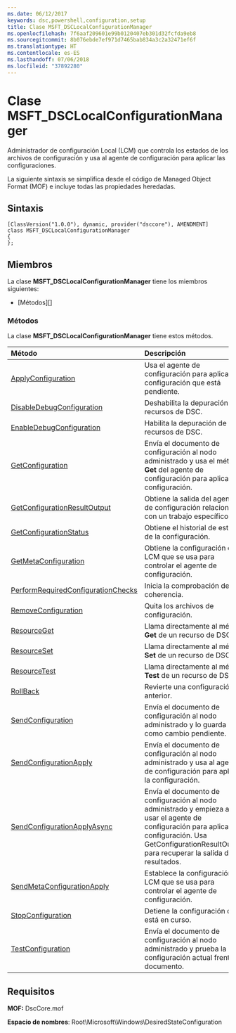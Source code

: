 ```yaml
---
ms.date: 06/12/2017
keywords: dsc,powershell,configuration,setup
title: Clase MSFT_DSCLocalConfigurationManager
ms.openlocfilehash: 7f6aaf209601e99b0120407eb301d32fcfda9eb8
ms.sourcegitcommit: 8b076ebde7ef971d7465bab834a3c2a32471ef6f
ms.translationtype: HT
ms.contentlocale: es-ES
ms.lasthandoff: 07/06/2018
ms.locfileid: "37892280"
---
```

# <a name="msftdsclocalconfigurationmanager-class"></a>Clase MSFT_DSCLocalConfigurationManager

Administrador de configuración Local (LCM) que controla los estados de los archivos de configuración y usa al agente de configuración para aplicar las configuraciones.

La siguiente sintaxis se simplifica desde el código de Managed Object Format (MOF) e incluye todas las propiedades heredadas.

## <a name="syntax"></a>Sintaxis

```
[ClassVersion("1.0.0"), dynamic, provider("dsccore"), AMENDMENT]
class MSFT_DSCLocalConfigurationManager
{
};
```

## <a name="members"></a>Miembros

La clase **MSFT_DSCLocalConfigurationManager** tiene los miembros siguientes:

- [Métodos][]

### <a name="methods"></a>Métodos

La clase **MSFT_DSCLocalConfigurationManager** tiene estos métodos.

|Método |Descripción |
|:--- |:---|
| [ApplyConfiguration](msft-dsclocalconfigurationmanager-applyconfiguration.md)| Usa el agente de configuración para aplicar la configuración que está pendiente.|
| [DisableDebugConfiguration](msft-dsclocalconfigurationmanager-disabledebugconfiguration.md)| Deshabilita la depuración de recursos de DSC.|
| [EnableDebugConfiguration](msft-dsclocalconfigurationmanager-enabledebugconfiguration.md)| Habilita la depuración de recursos de DSC.|
| [GetConfiguration](msft-dsclocalconfigurationmanager-getconfiguration.md)| Envía el documento de configuración al nodo administrado y usa el método **Get** del agente de configuración para aplicar la configuración.|
| [GetConfigurationResultOutput](msft-dsclocalconfigurationmanager-getconfigurationresultoutput.md)| Obtiene la salida del agente de configuración relacionada con un trabajo específico.|
| [GetConfigurationStatus](msft-dsclocalconfigurationmanager-getconfigurationstatus.md)| Obtiene el historial de estado de la configuración.|
| [GetMetaConfiguration](msft-dsclocalconfigurationmanager-getmetaconfiguration.md)| Obtiene la configuración del LCM que se usa para controlar el agente de configuración.|
| [PerformRequiredConfigurationChecks](msft-dsclocalconfigurationmanager-performrequiredconfigurationchecks.md)| Inicia la comprobación de coherencia.|
| [RemoveConfiguration](msft-dsclocalconfigurationmanager-removeconfiguration.md)| Quita los archivos de configuración.|
| [ResourceGet](msft-dsclocalconfigurationmanager-resourceget.md)| Llama directamente al método **Get** de un recurso de DSC.|
| [ResourceSet](msft-dsclocalconfigurationmanager-resourceset.md)| Llama directamente al método **Set** de un recurso de DSC.|
| [ResourceTest](msft-dsclocalconfigurationmanager-resourcetest.md)| Llama directamente al método **Test** de un recurso de DSC.|
| [RollBack](msft-dsclocalconfigurationmanager-rollback.md)| Revierte una configuración anterior.|
| [SendConfiguration](msft-dsclocalconfigurationmanager-sendconfiguration.md)| Envía el documento de configuración al nodo administrado y lo guarda como cambio pendiente.|
| [SendConfigurationApply](msft-dsclocalconfigurationmanager-sendconfigurationapply.md)| Envía el documento de configuración al nodo administrado y usa al agente de configuración para aplicar la configuración.|
| [SendConfigurationApplyAsync](msft-dsclocalconfigurationmanager-sendconfigurationapplyasync.md)| Envía el documento de configuración al nodo administrado y empieza a usar el agente de configuración para aplicar la configuración. Usa GetConfigurationResultOutput para recuperar la salida de resultados.|
| [SendMetaConfigurationApply](msft-dsclocalconfigurationmanager-sendmetaconfigurationapply.md)| Establece la configuración del LCM que se usa para controlar el agente de configuración.|
| [StopConfiguration](msft-dsclocalconfigurationmanager-stopconfiguration.md)| Detiene la configuración que está en curso.|
| [TestConfiguration](msft-dsclocalconfigurationmanager-testconfiguration.md)| Envía el documento de configuración al nodo administrado y prueba la configuración actual frente al documento.|

## <a name="requirements"></a>Requisitos

**MOF:** DscCore.mof

**Espacio de nombres**: Root\Microsoft\Windows\DesiredStateConfiguration